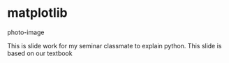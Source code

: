 # matplotlib
photo-image

This is slide work for my seminar classmate to explain python.
This slide is based on our textbook
